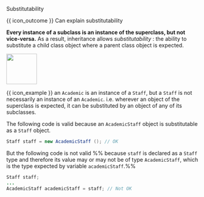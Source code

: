 <span id="title">Substitutability</span>

<span id="prereqs"><panel src="../../../oop/inheritance/what/unit-inElsewhere-asFlat.md" boilerplate header="%%{{ icon_prereq }} Paradigms → Object Oriented Programming → Inheritance → What%%" popup-url="{{ baseUrl }}/oop/inheritance/what" /></span>

<span id="outcomes">{{ icon_outcome }} Can explain substitutability</span>

<div id="body">

**Every instance of a subclass is an instance of the superclass, but not vice-versa.** As a result, inheritance allows _substitutability_ : the ability to substitute a child class object where a parent class object is expected.

<tip-box> 

<img src="{{baseUrl}}/oop/inheritance/substitutability/images/staff.png" height="80" />
<p/>

{{ icon_example }} an `Academic` is an instance of a `Staff`, but a `Staff` is not necessarily an instance of an `Academic`.  i.e. wherever an object of the superclass is expected, it can be substituted by an object of any of its subclasses. 

The following code is valid because an `AcademicStaff` object is substitutable as a `Staff` object.

```java
Staff staff = new AcademicStaff (); // OK
```

But the following code is not valid %%&nbsp;because `staff` is declared as a `Staff` type and therefore its value may or may not be of  type `AcademicStaff`, which is the type expected by variable `academicStaff`.%%

```java
Staff staff;
...
AcademicStaff academicStaff = staff; // Not OK
```
</tip-box>

</div>

<div id="extras">
</div>